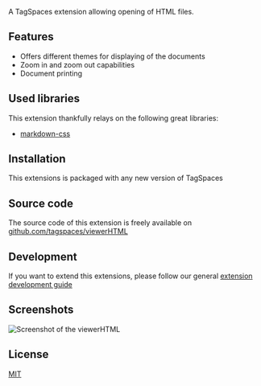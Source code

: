 A TagSpaces extension allowing opening of HTML files.

## Features

* Offers different themes for displaying of the documents
* Zoom in and zoom out capabilities
* Document printing

## Used libraries
This extension thankfully relays on the following great libraries:

* [markdown-css](https://github.com/rhiokim/markdown-css)

## Installation

This extensions is packaged with any new version of TagSpaces

## Source code

The source code of this extension is freely available on [github.com/tagspaces/viewerHTML](https://github.com/tagspaces/viewerHTML/)

## Development

If you want to extend this extensions, please follow our general [extension development guide](http://tagspaces.org/documentation/extension-development-guide)

## Screenshots

![Screenshot of the viewerHTML](http://tagspaces.org/extensions/viewerHTML/viewerHTML-screenshot.png)

## License

[MIT](https://github.com/tagspaces/viewerHTML/blob/master/LICENSE.txt)
